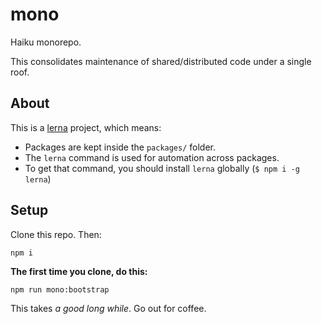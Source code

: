 # mono

Haiku monorepo.

This consolidates maintenance of shared/distributed code under a single roof.

## About

This is a [lerna](https://github.com/lerna/lerna) project, which means:

* Packages are kept inside the `packages/` folder.
* The `lerna` command is used for automation across packages.
* To get that command, you should install `lerna` globally (`$ npm i -g lerna`)

## Setup

Clone this repo. Then:

    npm i

**The first time you clone, do this:**

    npm run mono:bootstrap

This takes _a good long while_. Go out for coffee.
